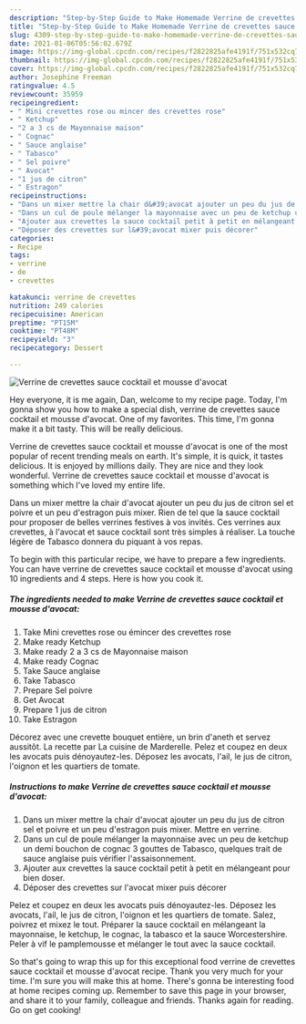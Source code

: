 ```yaml
---
description: "Step-by-Step Guide to Make Homemade Verrine de crevettes sauce cocktail et mousse d&amp;#39;avocat"
title: "Step-by-Step Guide to Make Homemade Verrine de crevettes sauce cocktail et mousse d&amp;#39;avocat"
slug: 4309-step-by-step-guide-to-make-homemade-verrine-de-crevettes-sauce-cocktail-et-mousse-d-and-39-avocat
date: 2021-01-06T05:56:02.679Z
image: https://img-global.cpcdn.com/recipes/f2822825afe4191f/751x532cq70/verrine-de-crevettes-sauce-cocktail-et-mousse-davocat-photo-principale-de-la-recette.jpg
thumbnail: https://img-global.cpcdn.com/recipes/f2822825afe4191f/751x532cq70/verrine-de-crevettes-sauce-cocktail-et-mousse-davocat-photo-principale-de-la-recette.jpg
cover: https://img-global.cpcdn.com/recipes/f2822825afe4191f/751x532cq70/verrine-de-crevettes-sauce-cocktail-et-mousse-davocat-photo-principale-de-la-recette.jpg
author: Josephine Freeman
ratingvalue: 4.5
reviewcount: 35959
recipeingredient:
- " Mini crevettes rose ou mincer des crevettes rose"
- " Ketchup"
- "2 a 3 cs de Mayonnaise maison"
- " Cognac"
- " Sauce anglaise"
- " Tabasco"
- " Sel poivre"
- " Avocat"
- "1 jus de citron"
- " Estragon"
recipeinstructions:
- "Dans un mixer mettre la chair d&#39;avocat ajouter un peu du jus de citron sel et poivre et un peu d&#39;estragon puis mixer. Mettre en verrine."
- "Dans un cul de poule mélanger la mayonnaise avec un peu de ketchup un demi bouchon de cognac 3 gouttes de Tabasco, quelques trait de sauce anglaise puis vérifier l&#39;assaisonnement."
- "Ajouter aux crevettes la sauce cocktail petit à petit en mélangeant pour bien doser."
- "Déposer des crevettes sur l&#39;avocat mixer puis décorer"
categories:
- Recipe
tags:
- verrine
- de
- crevettes

katakunci: verrine de crevettes 
nutrition: 249 calories
recipecuisine: American
preptime: "PT15M"
cooktime: "PT48M"
recipeyield: "3"
recipecategory: Dessert

---
```



![Verrine de crevettes sauce cocktail et mousse d&#39;avocat](https://img-global.cpcdn.com/recipes/f2822825afe4191f/751x532cq70/verrine-de-crevettes-sauce-cocktail-et-mousse-davocat-photo-principale-de-la-recette.jpg)

Hey everyone, it is me again, Dan, welcome to my recipe page. Today, I'm gonna show you how to make a special dish, verrine de crevettes sauce cocktail et mousse d&#39;avocat. One of my favorites. This time, I'm gonna make it a bit tasty. This will be really delicious.

Verrine de crevettes sauce cocktail et mousse d&#39;avocat is one of the most popular of recent trending meals on earth. It's simple, it is quick, it tastes delicious. It is enjoyed by millions daily. They are nice and they look wonderful. Verrine de crevettes sauce cocktail et mousse d&#39;avocat is something which I've loved my entire life.

Dans un mixer mettre la chair d&#39;avocat ajouter un peu du jus de citron sel et poivre et un peu d&#39;estragon puis mixer. Rien de tel que la sauce cocktail pour proposer de belles verrines festives à vos invités. Ces verrines aux crevettes, à l&#39;avocat et sauce cocktail sont très simples à réaliser. La touche légère de Tabasco donnera du piquant à vos repas.


To begin with this particular recipe, we have to prepare a few ingredients. You can have verrine de crevettes sauce cocktail et mousse d&#39;avocat using 10 ingredients and 4 steps. Here is how you cook it.

<!--inarticleads1-->

##### The ingredients needed to make Verrine de crevettes sauce cocktail et mousse d&#39;avocat:

1. Take  Mini crevettes rose ou émincer des crevettes rose
1. Make ready  Ketchup
1. Make ready 2 a 3 cs de Mayonnaise maison
1. Make ready  Cognac
1. Take  Sauce anglaise
1. Take  Tabasco
1. Prepare  Sel poivre
1. Get  Avocat
1. Prepare 1 jus de citron
1. Take  Estragon


Décorez avec une crevette bouquet entière, un brin d&#39;aneth et servez aussitôt. La recette par La cuisine de Marderelle. Pelez et coupez en deux les avocats puis dénoyautez-les. Déposez les avocats, l&#39;ail, le jus de citron, l&#39;oignon et les quartiers de tomate. 

<!--inarticleads2-->

##### Instructions to make Verrine de crevettes sauce cocktail et mousse d&#39;avocat:

1. Dans un mixer mettre la chair d&#39;avocat ajouter un peu du jus de citron sel et poivre et un peu d&#39;estragon puis mixer. Mettre en verrine.
1. Dans un cul de poule mélanger la mayonnaise avec un peu de ketchup un demi bouchon de cognac 3 gouttes de Tabasco, quelques trait de sauce anglaise puis vérifier l&#39;assaisonnement.
1. Ajouter aux crevettes la sauce cocktail petit à petit en mélangeant pour bien doser.
1. Déposer des crevettes sur l&#39;avocat mixer puis décorer


Pelez et coupez en deux les avocats puis dénoyautez-les. Déposez les avocats, l&#39;ail, le jus de citron, l&#39;oignon et les quartiers de tomate. Salez, poivrez et mixez le tout. Préparer la sauce cocktail en mélangeant la mayonnaise, le ketchup, le cognac, la tabasco et la sauce Worcestershire. Peler à vif le pamplemousse et mélanger le tout avec la sauce cocktail. 

So that's going to wrap this up for this exceptional food verrine de crevettes sauce cocktail et mousse d&#39;avocat recipe. Thank you very much for your time. I'm sure you will make this at home. There's gonna be interesting food at home recipes coming up. Remember to save this page in your browser, and share it to your family, colleague and friends. Thanks again for reading. Go on get cooking!
